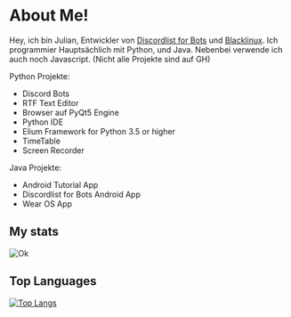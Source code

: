 # About Me!

Hey, ich bin Julian, Entwickler von [Discordlist for Bots](https://github.com/Open-Source-Discordlist-for-Bots) und [Blacklinux](github.com/Black-Linux).
Ich programmier Hauptsächlich mit Python, und Java. Nebenbei verwende ich auch noch Javascript. 
(Nicht alle Projekte sind auf GH)

Python Projekte:
- Discord Bots
- RTF Text Editor 
- Browser auf PyQt5 Engine
- Python IDE
- Elium Framework for Python 3.5 or higher
- TimeTable
- Screen Recorder

Java Projekte:
- Android Tutorial App
- Discordlist for Bots Android App
- Wear OS App

## My stats  
![Ok](https://github-readme-stats.vercel.app/api?username=Juliaaan2502&count_private=true&show_icons=true&theme=Gradient)

## Top Languages  
[![Top Langs](https://github-readme-stats.vercel.app/api/top-langs/?username=Juliaaan2502&langs_count=8&theme=Gradient)](https://github.com/anuraghazra/github-readme-stats)

